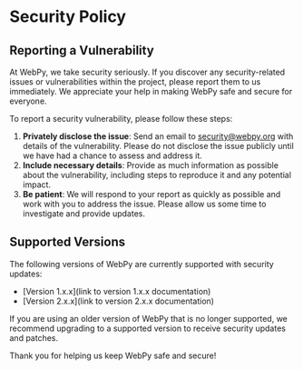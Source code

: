 # Security Policy

## Reporting a Vulnerability

At WebPy, we take security seriously. If you discover any security-related issues or vulnerabilities within the project, please report them to us immediately. We appreciate your help in making WebPy safe and secure for everyone.

To report a security vulnerability, please follow these steps:

1. **Privately disclose the issue**: Send an email to [security@webpy.org](mailto:security@webpy.org) with details of the vulnerability. Please do not disclose the issue publicly until we have had a chance to assess and address it.
2. **Include necessary details**: Provide as much information as possible about the vulnerability, including steps to reproduce it and any potential impact.
3. **Be patient**: We will respond to your report as quickly as possible and work with you to address the issue. Please allow us some time to investigate and provide updates.

## Supported Versions

The following versions of WebPy are currently supported with security updates:

- [Version 1.x.x](link to version 1.x.x documentation)
- [Version 2.x.x](link to version 2.x.x documentation)

If you are using an older version of WebPy that is no longer supported, we recommend upgrading to a supported version to receive security updates and patches.

Thank you for helping us keep WebPy safe and secure!
